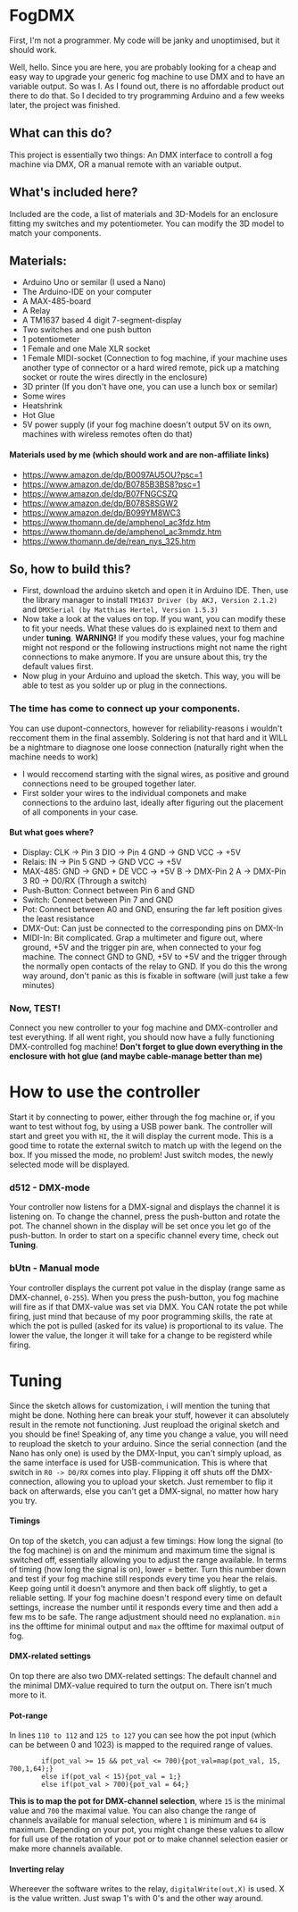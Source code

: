 # FogDMX
First, I'm not a programmer. My code will be janky and unoptimised, but it should work.

Well, hello. Since you are here, you are probably looking for a cheap and easy way to upgrade your generic fog machine to use DMX and to have an variable output. So was I. As I found out, there is no affordable product out there to do that. So I decided to try programming Arduino and a few weeks later, the project was finished.


## What can this do?
This project is essentially two things: An DMX interface to controll a fog machine via DMX, OR a manual remote with an variable output.




## What's included here?
Included are the code, a list of materials and 3D-Models for an enclosure fitting my switches and my potentiometer. You can modify the 3D model to match your components.



## Materials:
- Arduino Uno or semilar (I used a Nano)
- The Arduino-IDE on your computer
- A MAX-485-board
- A Relay
- A TM1637 based 4 digit 7-segment-display
- Two switches and one push button
- 1 potentiometer
- 1 Female and one Male XLR socket
- 1 Female MIDI-socket (Connection to fog machine, if your machine uses another type of connector or a hard wired remote, pick up a matching socket or route the wires directly in the enclosure)
- 3D printer (If you don't have one, you can use a lunch box or semilar)
- Some wires
- Heatshrink
- Hot Glue
- 5V power supply (if your fog machine doesn't output 5V on its own, machines with wireless remotes often do that)


#### Materials used by me (which should work and are non-affiliate links)
- https://www.amazon.de/dp/B0097AU5OU?psc=1
- https://www.amazon.de/dp/B0785B3BS8?psc=1
- https://www.amazon.de/dp/B07FNGCSZQ
- https://www.amazon.de/dp/B078S8SGW2
- https://www.amazon.de/dp/B099YM8WC3
- https://www.thomann.de/de/amphenol_ac3fdz.htm
- https://www.thomann.de/de/amphenol_ac3mmdz.htm
- https://www.thomann.de/de/rean_nys_325.htm



## So, how to build this?
- First, download the arduino sketch and open it in Arduino IDE. Then, use the library manager to install `TM1637 Driver (by AKJ, Version 2.1.2)` and `DMXSerial (by Matthias Hertel, Version 1.5.3)`
- Now take a look at the values on top. If you want, you can modify these to fit your needs. What these values do is explained next to them and under **tuning**. **WARNING!** If you modify these values, your fog machine might not respond or the following instructions might not name the right connections to make anymore. If you are unsure about this, try the default values first.
- Now plug in your Arduino and upload the sketch. This way, you will be able to test as you solder up or plug in the connections.


### The time has come to connect up your components.
You can use dupont-connectors, however for reliability-reasons i wouldn't reccoment them in the final assembly. Soldering is not that hard and it WILL be a nightmare to diagnose one loose connection (naturally right when the machine needs to work)

- I would reccomend starting with the signal wires, as positive and ground connections need to be grouped together later.
- First solder your wires to the individual componets and make connections to the arduino last, ideally after figuring out the placement of all components in your case.

#### But what goes where?
- Display:			CLK -> Pin 3		  	DIO -> Pin 4		  	GND -> GND		  	VCC -> +5V
- Relais:				IN -> Pin 5		  		GND -> GND		  		VCC -> +5V
- MAX-485:			GND -> GND + DE		  VCC -> +5V			  	B -> DMX-Pin 2	A -> DMX-Pin 3	  	R0 -> D0/RX (Through a switch)
- Push-Button:	Connect between Pin 6 and GND
- Switch:				Connect between Pin 7 and GND
- Pot:					Connect between A0 and GND, ensuring the far left position gives the least resistance
- DMX-Out: 			Can just be connected to the corresponding pins on DMX-In
- MIDI-In:			Bit complicated. Grap a multimeter and figure out, where ground, +5V and the trigger pin are, when connected to your fog machine. The connect GND to GND, +5V to +5V and the trigger through the normally open contacts of the relay to GND. If you do this the wrong way around, don't panic as this is fixable in software (will just take a few minutes)


### Now, TEST!
Connect you new controller to your fog machine and DMX-controller and test everything. If all went right, you should now have a fully functioning DMX-controlled fog machine!
**Don't forget to glue down everything in the enclosure with hot glue (and maybe cable-manage better than me)**



# How to use the controller
Start it by connecting to power, either through the fog machine or, if you want to test without fog, by using a USB power bank. The controller will start and greet you with `HI`, the it will display the current mode. This is a good time to rotate the external switch to match up with the legend on the box. If you missed the mode, no problem! Just switch modes, the newly selected mode will be displayed.
### d512 - DMX-mode
Your controller now listens for a DMX-signal and displays the channel it is listening on. To change the channel, press the push-button and rotate the pot. The channel shown in the display will be set once you let go of the push-button. In order to start on a specific channel every time, check out **Tuning**.

### bUtn - Manual mode
Your controller displays the current pot value in the display (range same as DMX-channel, `0-255`). When you press the push-button, you fog machine will fire as if that DMX-value was set via DMX. You CAN rotate the pot while firing, just mind that because of my poor programming skills, the rate at which the pot is pulled (asked for its value) is proportional to its value. The lower the value, the longer it will take for a change to be registerd while firing.


# Tuning
Since the sketch allows for customization, i will mention the tuning that might be done. Nothing here can break your stuff, however it can absolutely result in the remote not functioning. Just reupload the original sketch and you should be fine! Speaking of, any time you change a value, you will need to reupload the sketch to your arduino. Since the serial connection (and the Nano has only one) is used by the DMX-Input, you can't simply upload, as the same interface is used for USB-communication. This is where that switch in `R0 -> D0/RX` comes into play. Flipping it off shuts off the DMX-connection, allowing you to upload your sketch. Just remember to flip it back on afterwards, else you can't get a DMX-signal, no matter how hary you try.


#### Timings
On top of the sketch, you can adjust a few timings: How long the signal (to the fog machine) is on and the minimum and maximum time the signal is switched off, essentially allowing you to adjust the range available.
In terms of timing (how long the signal is on), lower = better. Turn this number down and test if your fog machine still responds every time you hear the relais. Keep going until it doesn't anymore and then back off slightly, to get a reliable setting. If your fog machine doesn't respond every time on default settings, increase the number until it responds every time and then add a few ms to be safe.
The range adjustment should need no explanation. `min` ins the offtime for minimal output and `max` the offtime for maximal output of fog.


#### DMX-related settings
On top there are also two DMX-related settings: The default channel and the minimal DMX-value required to turn the output on. There isn't much more to it.


#### Pot-range
In lines `110 to 112` and `125 to 127` you can see how the pot input (which can be between 0 and 1023) is mapped to the required range of values.
```
        if(pot_val >= 15 && pot_val <= 700){pot_val=map(pot_val, 15, 700,1,64);}
        else if(pot_val < 15){pot_val = 1;}
        else if(pot_val > 700){pot_val = 64;}
```
**This is to map the pot for DMX-channel selection**, where `15` is the minimal value and `700` the maximal value. You can also change the range of channels available for manual selection, where `1` is minimum and `64` is maximum. Depending on your pot, you might change these values to allow for full use of the rotation of your pot or to make channel selection easier or make more channels available.


#### Inverting relay
Whereever the software writes to the relay, `digitalWrite(out,X)` is used. X is the value written. Just swap 1's with 0's and the other way around.
